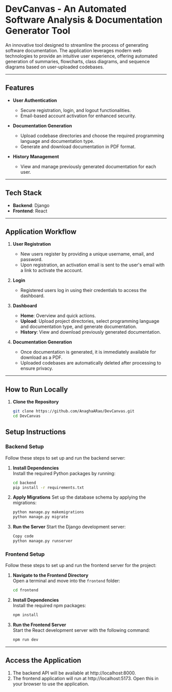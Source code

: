 # DevCanvas - An Automated Software Analysis & Documentation Generator Tool

An innovative tool designed to streamline the process of generating software documentation. The application leverages modern web technologies to provide an intuitive user experience, offering automated generation of summaries, flowcharts, class diagrams, and sequence diagrams based on user-uploaded codebases.

---

## Features

- **User Authentication**
  - Secure registration, login, and logout functionalities.
  - Email-based account activation for enhanced security.
  
- **Documentation Generation**
  - Upload codebase directories and choose the required programming language and documentation type.
  - Generate and download documentation in PDF format.
  
- **History Management**
  - View and manage previously generated documentation for each user.

---

## Tech Stack

- **Backend**: Django  
- **Frontend**: React  

---

## Application Workflow

1. **User Registration**  
   - New users register by providing a unique username, email, and password.  
   - Upon registration, an activation email is sent to the user's email with a link to activate the account.  

2. **Login**  
   - Registered users log in using their credentials to access the dashboard.  

3. **Dashboard**  
   - **Home**: Overview and quick actions.  
   - **Upload**: Upload project directories, select programming language and documentation type, and generate documentation.  
   - **History**: View and download previously generated documentation.  

4. **Documentation Generation**  
   - Once documentation is generated, it is immediately available for download as a PDF.  
   - Uploaded codebases are automatically deleted after processing to ensure privacy.
  
  ---


## How to Run Locally

1. **Clone the Repository**  
   ```bash
   git clone https://github.com/AnaghaARao/DevCanvas.git
   cd DevCanvas

## Setup Instructions

### Backend Setup

Follow these steps to set up and run the backend server:

1. **Install Dependencies**  
   Install the required Python packages by running:  
   ```bash
   cd backend
   pip install -r requirements.txt

2. **Apply Migrations**
   Set up the database schema by applying the migrations:
   ```bash
   python manage.py makemigrations
   python manage.py migrate
3. **Run the Server**
   Start the Django development server:
   ```bash
   Copy code
   python manage.py runserver

### Frontend Setup

Follow these steps to set up and run the frontend server for the project:

1. **Navigate to the Frontend Directory**  
   Open a terminal and move into the `frontend` folder:  
   ```bash
   cd frontend
2. **Install Dependencies**  
   Install the required npm packages:  
   ```bash
   npm install
3. **Run the Frontend Server**  
   Start the React development server with the following command:  
   ```bash
   npm run dev

---

## Access the Application

1. The backend API will be available at http://localhost:8000.
2. The frontend application will run at http://localhost:5173. Open this in your browser to use the application.
